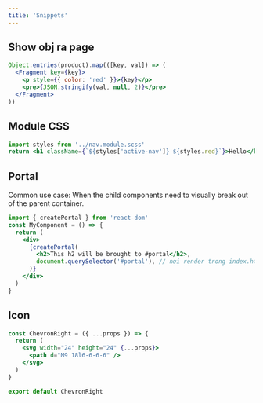```yaml
---
title: 'Snippets'
---
```


## Show obj ra page

```jsx
Object.entries(product).map(([key, val]) => (
  <Fragment key={key}>
    <p style={{ color: 'red' }}>{key}</p>
    <pre>{JSON.stringify(val, null, 2)}</pre>
  </Fragment>
))
```

## Module CSS

```jsx
import styles from '../nav.module.scss'
return <h1 className={`${styles['active-nav']} ${styles.red}`}>Hello</h1>
```

## Portal

Common use case: When the child components need to visually break out of the parent container.

```jsx
import { createPortal } from 'react-dom'
const MyComponent = () => {
  return (
    <div>
      {createPortal(
        <h2>This h2 will be brought to #portal</h2>,
        document.querySelector('#portal'), // nơi render trong index.html
      )}
    </div>
  )
}
```

## Icon

```jsx title='ChevronRight.tsx'
const ChevronRight = ({ ...props }) => {
  return (
    <svg width="24" height="24" {...props}>
      <path d="M9 18l6-6-6-6" />
    </svg>
  )
}

export default ChevronRight
```

